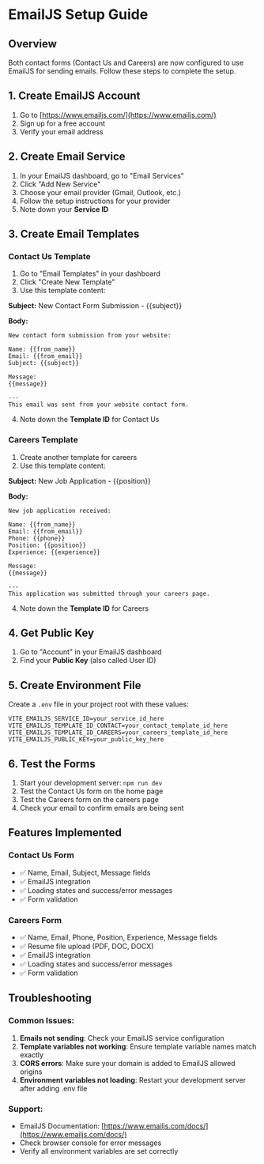 # EmailJS Setup Guide

## Overview
Both contact forms (Contact Us and Careers) are now configured to use EmailJS for sending emails. Follow these steps to complete the setup.

## 1. Create EmailJS Account
1. Go to [https://www.emailjs.com/](https://www.emailjs.com/)
2. Sign up for a free account
3. Verify your email address

## 2. Create Email Service
1. In your EmailJS dashboard, go to "Email Services"
2. Click "Add New Service"
3. Choose your email provider (Gmail, Outlook, etc.)
4. Follow the setup instructions for your provider
5. Note down your **Service ID**

## 3. Create Email Templates

### Contact Us Template
1. Go to "Email Templates" in your dashboard
2. Click "Create New Template"
3. Use this template content:

**Subject:** New Contact Form Submission - {{subject}}

**Body:**
```
New contact form submission from your website:

Name: {{from_name}}
Email: {{from_email}}
Subject: {{subject}}

Message:
{{message}}

---
This email was sent from your website contact form.
```

4. Note down the **Template ID** for Contact Us

### Careers Template
1. Create another template for careers
2. Use this template content:

**Subject:** New Job Application - {{position}}

**Body:**
```
New job application received:

Name: {{from_name}}
Email: {{from_email}}
Phone: {{phone}}
Position: {{position}}
Experience: {{experience}}

Message:
{{message}}

---
This application was submitted through your careers page.
```

4. Note down the **Template ID** for Careers

## 4. Get Public Key
1. Go to "Account" in your EmailJS dashboard
2. Find your **Public Key** (also called User ID)

## 5. Create Environment File
Create a `.env` file in your project root with these values:

```env
VITE_EMAILJS_SERVICE_ID=your_service_id_here
VITE_EMAILJS_TEMPLATE_ID_CONTACT=your_contact_template_id_here
VITE_EMAILJS_TEMPLATE_ID_CAREERS=your_careers_template_id_here
VITE_EMAILJS_PUBLIC_KEY=your_public_key_here
```

## 6. Test the Forms
1. Start your development server: `npm run dev`
2. Test the Contact Us form on the home page
3. Test the Careers form on the careers page
4. Check your email to confirm emails are being sent

## Features Implemented

### Contact Us Form
- ✅ Name, Email, Subject, Message fields
- ✅ EmailJS integration
- ✅ Loading states and success/error messages
- ✅ Form validation

### Careers Form
- ✅ Name, Email, Phone, Position, Experience, Message fields
- ✅ Resume file upload (PDF, DOC, DOCX)
- ✅ EmailJS integration
- ✅ Loading states and success/error messages
- ✅ Form validation

## Troubleshooting

### Common Issues:
1. **Emails not sending**: Check your EmailJS service configuration
2. **Template variables not working**: Ensure template variable names match exactly
3. **CORS errors**: Make sure your domain is added to EmailJS allowed origins
4. **Environment variables not loading**: Restart your development server after adding .env file

### Support:
- EmailJS Documentation: [https://www.emailjs.com/docs/](https://www.emailjs.com/docs/)
- Check browser console for error messages
- Verify all environment variables are set correctly
